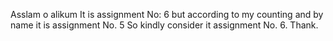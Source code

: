 Asslam o alikum
It is assignment No: 6
but according to my counting 
and by name it is assignment No. 5
So kindly consider it assignment No. 6.
Thank.
